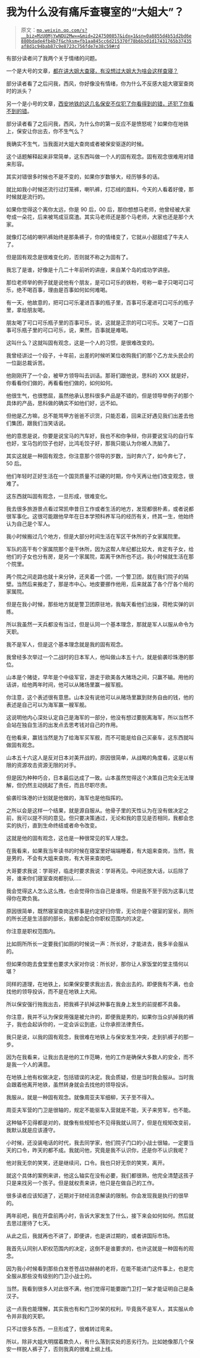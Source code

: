 # 我为什么没有痛斥查寝室的“大姐大”？

> 原文：[`mp.weixin.qq.com/s?__biz=MzU0MjYwNDU2Mw==&mid=2247500857&idx=1&sn=0a8855d4b51d2bd6e880bdade4fb4b7f&chksm=fb1aa845cc6d215370f78b6b3d1d17431765b37435af8d1c94bab87c9e8723c756fde7e38c59#rd`](http://mp.weixin.qq.com/s?__biz=MzU0MjYwNDU2Mw==&mid=2247500857&idx=1&sn=0a8855d4b51d2bd6e880bdade4fb4b7f&chksm=fb1aa845cc6d215370f78b6b3d1d17431765b37435af8d1c94bab87c9e8723c756fde7e38c59#rd)

有部分读者问了我两个关于情绪的问题。 

一个是大号的文章，[都在讲大姐大查寝，有没想过大姐大为啥会这样查寝？](http://mp.weixin.qq.com/s?__biz=MzU0MjYwNDU2Mw==&mid=2247500846&idx=1&sn=78167507e00d9180345b15638e55ad9f&chksm=fb1aa852cc6d21445a56b3fed1ea6722fbf6d307d491a80a986b9db0f2891f77c61032f88989&scene=21#wechat_redirect)

部分读者看了之后问我，西风，你好像没有情绪，你为什么不反感大姐大寝室查岗时的派头？

另一个是小号的文章，[西安地铁的这几名保安不仅犯了你看得到的错，还犯了你看不到的错](http://mp.weixin.qq.com/s?__biz=MzU3NDc5Nzc0NQ==&mid=2247506505&idx=1&sn=5f3cc308473f70bc812e3116807a0b21&chksm=fd2e7897ca59f181f99de30f174613b08af090b610cbcc7145b336f52de00c1f50a77a20f34f&scene=21#wechat_redirect)。

部分读者看了之后问我，西风，为什么你的第一反应不是愤怒呢？如果你在地铁上，保安让你出去，你不生气么？ 

我确实不生气，当我面对大姐大查岗或者被保安驱逐的时候。 

这个话题解释起来非常简单，这东西叫做一个人的固有观念。固有观念很难用对错来形容。 

其实对错很多时候也不是不变的，如果你岁数够大，经历够多的话。 

就比如我小时候还流行过灯笼裤，喇叭裤，灯芯绒的面料，今天的人看着好傻，那时候就是流行的。

如果你觉得这个离你太远，你是 90 后，00 后，那你想想马老师，他曾经被大家夸成一朵花，后来被骂成豆腐渣。其实马老师还是那个马老师，大家也还是那个大家。

就像灯芯绒的喇叭裤始终是那条裤子，你的情绪变了，它就从小甜甜成了牛夫人了。

但是固有观念是很难变化的，否则就不称之为固有了。 

我忘了是谁，好像是十几二十年前听的讲座，来自某个岛的成功学讲座。 

那位老师举的例子就是说他有个朋友，是可口可乐的铁粉，号称一辈子只喝可口可乐，绝不喝百事，理由是百事如何如何难喝。

有一天，他故意的，把可口可乐灌进百事的瓶子里，百事可乐灌进可口可乐的瓶子里，拿给朋友喝。 

朋友喝了可口可乐瓶子里的百事可乐，说，这就是正宗的可口可乐。又喝了一口百事可乐瓶子里的可口可乐，说，果然，百事就是难喝。

这叫什么？这就叫固有观念，这是一个人的习惯，是很难改变的。

我曾经讲过一个段子，十年前，出差的时候听某位收购我们的那个乙方龙头民企的一位副总裁诉苦。

他刚刚开了一个会，被甲方领导叫去训话。那哥们跟他说，思科的 XXX 就是好，你看看你们做的，再看看他们做的，如何如何。 

他很生气，也很憋屈，虽然他承认思科很多产品是不错的，但是领导举例子的那个具体的产品，思科做的确实不如他们好，远不如。

但他是乙方嘛，总不能骂甲方爸爸不识货，只能忍着，回来正好遇见我们出差去他们集团，跟我们当笑话说。 

他的意思是说，你要是说宝马的汽车好，我也不和你争辩，你非要说宝马的自行车也好，宝马包的饺子也好，比鸿毛饺子好，那我只能认为你被人洗脑了。

其实这就是一种固有观念，你注意那个领导的岁数，当时奔六了，如今奔七了，50 后。 

他们年轻时正好生活在一个国货质量不过硬的时期，你今天再让他们改变观念，很难了。

这东西就叫固有观念，一旦形成，很难变化。 

我去很多旅游景点看过常凯申昔日工作或者生活的地方，发现都很朴素，或者说都很军事化。这很可能跟他早年在日本学预科养军马的经历有关，终其一生，他始终认为自己是个军人。

我小时候搬过几个地方，但是大部分时间生活在军区干休所的子女家属院里。 

军队的高干有个家属院那个是干休所，因为这帮人年纪都比较大，肯定有子女，给他们的子女也分有房，是另一个家属院，距离干休所也不远，我小时候就生活在那个院里。 

两个院之间走路也就十来分钟，还夹着一个团，一个警卫团，就在我们院子的隔壁。当然后来搬走了，那是市中心。地皮要挪作他用，后来就盖了各个厅各个局的家属院。 

但是在我小时候，那些地方就是警卫团原驻地，我每天看他们出操，荷枪实弹的训练。

所以我虽然一天兵都没有当过，但是认同一个基本理念，那就是军人以服从命令为天职。 

我不是军人，但是这个基本理念就是我的固有观念。

我曾经多次举过一个二战时的日本军人，他叫做山本五十六，就是偷袭珍珠港的那位。 

山本是个赌徒，早年是个中级军官，游走于欧美各大赌场之间，只赢不输。用他的话讲，给他两年时间，他可以从赌场里赢一艘军舰。

你注意，这个表述很有意思。山本没有说他可以从赌场里赢到财务自由的钱，他的表述是自己可以为海军赢一艘军舰。 

这说明他内心深处认定自己是海军的一部分，他没有想过要脱离海军，所以当然不会站在独自生活的出发点去思考钱对自己的作用。 

在他看来，赢钱当然是为了给海军买军舰，而不可能是给自己买豪车，这东西就叫做固有观念。

山本五十六这人是反对日本对美开战的，原因很简单，从战略的角度看，这是以有限的资源攻击资源无限的对手。 

但是因为种种巧合，日本最后达成了一致。山本虽然觉得这个决策自己完全无法理解，但仍然主动挑起了责任，而且尽职尽责。 

偷袭珍珠港的计划就是他做的，海军也是他指挥的。 

之所以会是这样一个结果，就是源自服从。他骨子里的天性认为在没有做决定之前，我可以提不同的意见。但只要决策通过，无论和我的意见是否相同，我都会忠实的执行，直到生命终结或者命令改变。

这就是他的固有观念，这也是一种很常见的军人理念。 

在我看来，如果我当年读书的时候在寝室里好端端睡着，有大姐来查岗，当然，我是男的，不会有大姐来查岗，有大哥来查岗吧。

大哥要求我说：学哥好，临走时要求我说：学哥再见。中间还放大话，以后除了哥，谁来你们寝室查岗都别认..... 

我会觉得这人怎么这么拽，也会觉得你当自己是谁呀。但是我不至于因为这事儿觉得你在欺负我。 

原因很简单，既然寝室查岗这件事是约定好归你管，无论你是个寝室的室长，厕所的所长还是生活部的部长，我都会配合你职权范围内的决定。 

你注意是职权范围内。

比如厕所所长一定要我们如厕的时候说一声：所长好，才能进去，我多半会服从的。 

但如果你跑去食堂里也要求大家对你说：所长好，那你让人家饭堂的堂主情何以堪？

同样的道理，在地铁上，如果保安要求我出去，我会出去的。即便我有不满，也会找他的领导投诉，而不是在地铁上大闹。 

所以保安强行拖我出去，把我裤子扒掉这种事在我身上发生的前提都不具备。 

你注意，我并不认为保安用强是被允许的，即便我是男的，如果你当众扒掉我的裤子，我也会起诉你的，一定会诉讼到底，让你承担法律责任。 

我只是说，以我的固有观念，我很难在地铁上与保安发生冲突，走到扒裤子的那一步。 

因为在我看来，让我出去是他的工作范畴，他的工作是确保大多数人的安全，而不是我一个人的满意。

在地铁上他有权做决定，包括错误的决定。我会质疑，但是当时我会服从。当时我会跟着他离开地铁，虽然转身就会去找他的领导投诉。 

我服从，就是一种固有观念。就像周亚夫军细柳，天子至不得入。

周亚夫军营的门卫是很轴的，规定不能驱车入营就是不能，天子来劳军，也不能。

这种轴不见得都是对的，就像有些规矩也不见得我就认同了，但是在规矩改变前，我默认就是应该遵守。

小时候，还没装电话的时代，我去同学家，他们院子门口的小战士很轴，一定要当天的口令，昨天的都不成。我就问他，究竟是我不认识你，还是你不认识我呢？ 

他对我无奈的笑笑，还是继续问，口令。我也只好无奈的笑笑，离开。

就这个具体的案例来讲，他这么轴实在没有必要，我们都很熟，他完全清楚这孩子只是来找另一个孩子。但是就权责来讲，他只是在做自己的工作。

很多读者应该知道了，近期对于财经消息解读的限制。你会发现我是执行的很早的。 

两年前吧，我在开盘前两小时，告诉大家发生了什么，接下来会如何如何。然后就去思过崖待了七天。

从此之后，我就再也不讲了，即便讲，也是讲过期的，或者讲国际市场。

我首先认同别人职权范围内的决定，这倒不是谁要求的，也许这就是一种固有的观念。 

因为我小时候看到那些白发苍苍战功赫赫的老将，在能不能进门这件事上，也是完全服从那些没有级别的门卫小战士的。

当然，我看到很多人对此很不满，他们觉得可能要跟门卫打一架才能证明自己是条汉子。

这一点我也能理解，其实我也有和门卫吵架的权利，毕竟我不是军人，其实服从命令并非我的天职。 

只不过很多东西，一旦形成了，很难转过弯来。

所以，除非大姐大明摆着欺负人，有什么落到实处的恶劣行为。比如她像那几个保安一样脱人裤子了，否则我真的很难上纲上线。